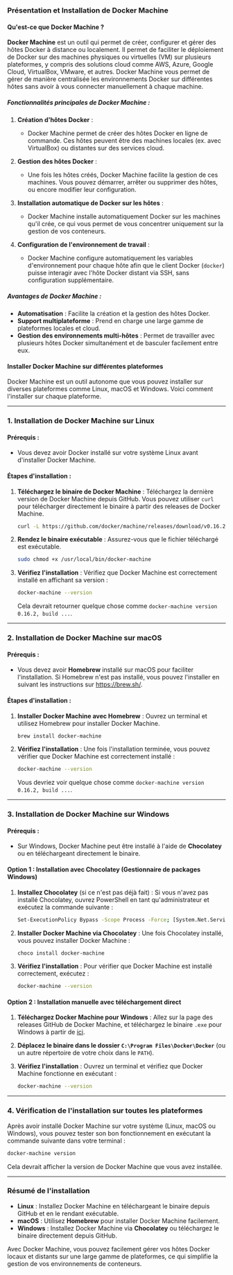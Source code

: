 ### **Présentation et Installation de Docker Machine**

#### **Qu'est-ce que Docker Machine ?**

**Docker Machine** est un outil qui permet de créer, configurer et gérer des hôtes Docker à distance ou localement. Il permet de faciliter le déploiement de Docker sur des machines physiques ou virtuelles (VM) sur plusieurs plateformes, y compris des solutions cloud comme AWS, Azure, Google Cloud, VirtualBox, VMware, et autres. Docker Machine vous permet de gérer de manière centralisée les environnements Docker sur différentes hôtes sans avoir à vous connecter manuellement à chaque machine.

##### **Fonctionnalités principales de Docker Machine** :
1. **Création d'hôtes Docker** :
   - Docker Machine permet de créer des hôtes Docker en ligne de commande. Ces hôtes peuvent être des machines locales (ex. avec VirtualBox) ou distantes sur des services cloud.
   
2. **Gestion des hôtes Docker** :
   - Une fois les hôtes créés, Docker Machine facilite la gestion de ces machines. Vous pouvez démarrer, arrêter ou supprimer des hôtes, ou encore modifier leur configuration.

3. **Installation automatique de Docker sur les hôtes** :
   - Docker Machine installe automatiquement Docker sur les machines qu'il crée, ce qui vous permet de vous concentrer uniquement sur la gestion de vos conteneurs.

4. **Configuration de l'environnement de travail** :
   - Docker Machine configure automatiquement les variables d'environnement pour chaque hôte afin que le client Docker (`docker`) puisse interagir avec l'hôte Docker distant via SSH, sans configuration supplémentaire.

##### **Avantages de Docker Machine** :
- **Automatisation** : Facilite la création et la gestion des hôtes Docker.
- **Support multiplateforme** : Prend en charge une large gamme de plateformes locales et cloud.
- **Gestion des environnements multi-hôtes** : Permet de travailler avec plusieurs hôtes Docker simultanément et de basculer facilement entre eux.

#### **Installer Docker Machine sur différentes plateformes**

Docker Machine est un outil autonome que vous pouvez installer sur diverses plateformes comme Linux, macOS et Windows. Voici comment l'installer sur chaque plateforme.

---

### **1. Installation de Docker Machine sur Linux**

#### **Prérequis** :
- Vous devez avoir Docker installé sur votre système Linux avant d'installer Docker Machine.

#### **Étapes d'installation** :

1. **Téléchargez le binaire de Docker Machine** :
   Téléchargez la dernière version de Docker Machine depuis GitHub. Vous pouvez utiliser `curl` pour télécharger directement le binaire à partir des releases de Docker Machine.

   ```bash
   curl -L https://github.com/docker/machine/releases/download/v0.16.2/docker-machine-$(uname -s)-$(uname -m) > /usr/local/bin/docker-machine
   ```

2. **Rendez le binaire exécutable** :
   Assurez-vous que le fichier téléchargé est exécutable.

   ```bash
   sudo chmod +x /usr/local/bin/docker-machine
   ```

3. **Vérifiez l'installation** :
   Vérifiez que Docker Machine est correctement installé en affichant sa version :

   ```bash
   docker-machine --version
   ```

   Cela devrait retourner quelque chose comme `docker-machine version 0.16.2, build ...`.

---

### **2. Installation de Docker Machine sur macOS**

#### **Prérequis** :
- Vous devez avoir **Homebrew** installé sur macOS pour faciliter l'installation. Si Homebrew n'est pas installé, vous pouvez l'installer en suivant les instructions sur https://brew.sh/.

#### **Étapes d'installation** :

1. **Installer Docker Machine avec Homebrew** :
   Ouvrez un terminal et utilisez Homebrew pour installer Docker Machine.

   ```bash
   brew install docker-machine
   ```

2. **Vérifiez l'installation** :
   Une fois l'installation terminée, vous pouvez vérifier que Docker Machine est correctement installé :

   ```bash
   docker-machine --version
   ```

   Vous devriez voir quelque chose comme `docker-machine version 0.16.2, build ...`.

---

### **3. Installation de Docker Machine sur Windows**

#### **Prérequis** :
- Sur Windows, Docker Machine peut être installé à l'aide de **Chocolatey** ou en téléchargeant directement le binaire.

#### **Option 1 : Installation avec Chocolatey (Gestionnaire de packages Windows)**

1. **Installez Chocolatey** (si ce n'est pas déjà fait) :
   Si vous n'avez pas installé Chocolatey, ouvrez PowerShell en tant qu'administrateur et exécutez la commande suivante :

   ```bash
   Set-ExecutionPolicy Bypass -Scope Process -Force; [System.Net.ServicePointManager]::SecurityProtocol = [System.Net.ServicePointManager]::SecurityProtocol -bor 768, 192; iex ((New-Object System.Net.WebClient).DownloadString('https://chocolatey.org/install.ps1'))
   ```

2. **Installer Docker Machine via Chocolatey** :
   Une fois Chocolatey installé, vous pouvez installer Docker Machine :

   ```bash
   choco install docker-machine
   ```

3. **Vérifiez l'installation** :
   Pour vérifier que Docker Machine est installé correctement, exécutez :

   ```bash
   docker-machine --version
   ```

#### **Option 2 : Installation manuelle avec téléchargement direct**

1. **Téléchargez Docker Machine pour Windows** :
   Allez sur la page des releases GitHub de Docker Machine, et téléchargez le binaire `.exe` pour Windows à partir de [ici](https://github.com/docker/machine/releases).

2. **Déplacez le binaire dans le dossier `C:\Program Files\Docker\Docker`** (ou un autre répertoire de votre choix dans le `PATH`).

3. **Vérifiez l'installation** :
   Ouvrez un terminal et vérifiez que Docker Machine fonctionne en exécutant :

   ```bash
   docker-machine --version
   ```

---

### **4. Vérification de l'installation sur toutes les plateformes**

Après avoir installé Docker Machine sur votre système (Linux, macOS ou Windows), vous pouvez tester son bon fonctionnement en exécutant la commande suivante dans votre terminal :

```bash
docker-machine version
```

Cela devrait afficher la version de Docker Machine que vous avez installée.

---

### **Résumé de l'installation**

- **Linux** : Installez Docker Machine en téléchargeant le binaire depuis GitHub et en le rendant exécutable.
- **macOS** : Utilisez **Homebrew** pour installer Docker Machine facilement.
- **Windows** : Installez Docker Machine via **Chocolatey** ou téléchargez le binaire directement depuis GitHub.

Avec Docker Machine, vous pouvez facilement gérer vos hôtes Docker locaux et distants sur une large gamme de plateformes, ce qui simplifie la gestion de vos environnements de conteneurs.